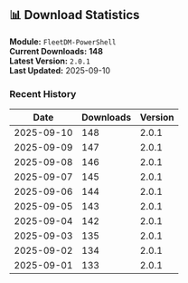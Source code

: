 ## 📊 Download Statistics

**Module:** `FleetDM-PowerShell`  
**Current Downloads:** **148**  
**Latest Version:** `2.0.1`  
**Last Updated:** 2025-09-10

### Recent History

| Date | Downloads | Version |
|------|-----------|---------|
| 2025-09-10 | 148 | 2.0.1 |
| 2025-09-09 | 147 | 2.0.1 |
| 2025-09-08 | 146 | 2.0.1 |
| 2025-09-07 | 145 | 2.0.1 |
| 2025-09-06 | 144 | 2.0.1 |
| 2025-09-05 | 143 | 2.0.1 |
| 2025-09-04 | 142 | 2.0.1 |
| 2025-09-03 | 135 | 2.0.1 |
| 2025-09-02 | 134 | 2.0.1 |
| 2025-09-01 | 133 | 2.0.1 |
